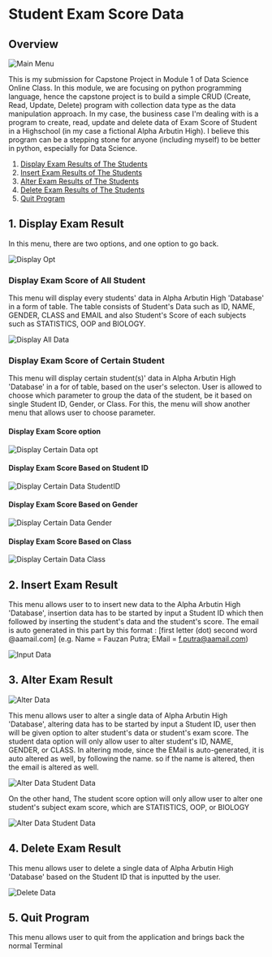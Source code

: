 # Student Exam Score Data
## Overview

![Main Menu](pix/main_menu.png)

This is my submission for Capstone Project in Module 1 of Data Science Online Class. In this module, we are focusing on python programming language, hence the capstone project is to build a simple CRUD (Create, Read, Update, Delete) program with collection data type as the data manipulation approach. In my case, the business case I'm dealing with is a program to create, read, update and delete data of Exam Score of Student in a Highschool (in my case a fictional Alpha Arbutin High). I believe this program can be a stepping stone for anyone (including myself) to be better in python, especially for Data Science.

1. [Display Exam Results of The Students](#1-display-exam_result)
2. [Insert Exam Results of The Students](#2-insert-exam-result)
3. [Alter Exam Results of The Students](#3-alter-exam-result)
4. [Delete Exam Results of The Students](#4-delete-exam-result)
5. [Quit Program](#5-quit-program)

## 1. Display Exam Result
In this menu, there are two options, and one option to go back.

![Display Opt](pix/display_opt.png)

### Display Exam Score of All Student
This menu will display every students' data in Alpha Arbutin High 'Database' in a form of table. The table consists of Student's Data such as ID, NAME, GENDER, CLASS and EMAIL and also Student's Score of each subjects such as STATISTICS, OOP and BIOLOGY.

![Display All Data](pix/display_all.png)

### Display Exam Score of Certain Student
This menu will display certain student(s)' data in Alpha Arbutin High 'Database' in a for of table, based on the user's selecton. User is allowed to choose which parameter to group the data of the student, be it based on single Student ID, Gender, or Class. For this, the menu will show another menu that allows user to choose parameter.

#### Display Exam Score option

![Display Certain Data opt](pix/display_certain.png)

#### Display Exam Score Based on Student ID

![Display Certain Data StudentID](pix/display_studentID.png)

#### Display Exam Score Based on Gender

![Display Certain Data Gender](pix/display_gender.png)

#### Display Exam Score Based on Class

![Display Certain Data Class](pix/display_class.png)

## 2. Insert Exam Result
This menu allows user to to insert new data to the Alpha Arbutin High 'Database', insertion data has to be started by input a Student ID which then followed by inserting the student's data and the student's score. The email is auto generated in this part by this format : [first letter (dot) second word @aamail.com] (e.g. Name = Fauzan Putra; EMail = f.putra@aamail.com)

![Input Data](pix/input_data.png)

## 3. Alter Exam Result

![Alter Data](pix/alter_data.png)

This menu allows user to alter a single data of Alpha Arbutin High 'Database', altering data has to be started by input a Student ID, user then will be given option to alter student's data or student's exam score. The student data option will only allow user to alter student's ID, NAME, GENDER, or CLASS. In altering mode, since the EMail is auto-generated, it is auto altered as well, by following the name. so if the name is altered, then the email is altered as well.

![Alter Data Student Data](pix/alter_studData.png)

On the other hand, The student score option will only allow user to alter one student's subject exam score, which are STATISTICS, OOP, or BIOLOGY

![Alter Data Student Data](pix/alter_studScore.png)

## 4. Delete Exam Result
This menu allows user to delete a single data of Alpha Arbutin High 'Database' based on the Student ID that is inputted by the user.

![Delete Data](pix/delete_data.png)

## 5. Quit Program
This menu allows user to quit from the application and brings back the normal Terminal
